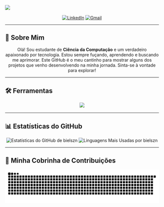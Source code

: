 <img src="https://media3.giphy.com/media/v1.Y2lkPTc5MGI3NjExeWMzemp6cTR1am05M2xhdjJnNXUycXpsZTZlYXl3Ym54OHE1cDBvYyZlcD12MV9pbnRlcm5hbF9naWZfYnlfaWQmY3Q9Zw/FcqKy4Kj7XOK0hCW4g/giphy.gif" width="1100"/>

<p align="center">
  <a href="https://www.linkedin.com/in/SEU-LINKEDIN/" target="_blank"><img src="https://img.shields.io/badge/LinkedIn-0077B5?style=for-the-badge&logo=linkedin&logoColor=white" alt="LinkedIn"></a>
  <a href="mailto:SEU-EMAIL@gmail.com" target="_blank"><img src="https://img.shields.io/badge/Gmail-D14836?style=for-the-badge&logo=gmail&logoColor=white" alt="Gmail"></a>
</p>

---

## 👾 Sobre Mim

<p align="center">
  Olá! Sou estudante de <b>Ciência da Computação</b> e um verdadeiro apaixonado por tecnologia. Estou sempre fuçando, aprendendo e buscando me aprimorar. Este GitHub é o meu cantinho para mostrar alguns dos projetos que venho desenvolvendo na minha jornada. Sinta-se à vontade para explorar!
</p>

---

## 🛠️ Ferramentas

<p align="center">
  <img src="https://skillicons.dev/icons?i=html,css,js" /><br>
</p>

---

## 📊 Estatísticas do GitHub

<p align="center">
  <img height="180" src="https://github-readme-stats.vercel.app/api?username=bielszn&show_icons=true&theme=tokyonight&hide_border=true&include_all_commits=true&count_private=true&bg_color=0D1117" alt="Estatísticas do GitHub de bielszn"/>
  
  <img height="180" src="https://github-readme-stats.vercel.app/api/top-langs/?username=bielszn&layout=compact&langs_count=8&theme=tokyonight&hide_border=true&bg_color=0D1117" alt="Linguagens Mais Usadas por bielszn"/>
</p>

---

## 🐍 Minha Cobrinha de Contribuições

<p align="center">
  <img src="https://raw.githubusercontent.com/bielszn/bielszn/output/github-contribution-grid-snake.svg">
</p>

